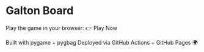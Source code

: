 # Galton Board
Play the game in your browser:
👉 Play Now

Built with pygame + pygbag
Deployed via GitHub Actions + GitHub Pages 🌍